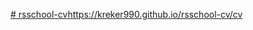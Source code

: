 [# rsschool-cv](https://GITHUB-USERNAME.github.io/rsschool-cv/cv)https://kreker990.github.io/rsschool-cv/cv
